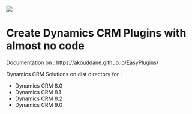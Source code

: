![](https://akouddane.github.io/EasyPlugins/images/logo_md.png)
# Create Dynamics CRM Plugins with almost no code

Documentation on : https://akouddane.github.io/EasyPlugins/

Dynamics CRM Solutions on dist directory for : 
* Dynamics CRM 8.0
* Dynamics CRM 8.1
* Dynamics CRM 8.2
* Dynamics CRM 9.0

